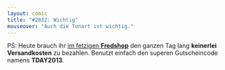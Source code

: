 ```yaml
---
layout: comic
title: "#2832: Wichtig"
mouseover: "Auch die Tonart ist wichtig."
---
```


PS:
Heute brauch ihr <a href="http://fred-o-mat.spreadshirt.de/" title="Fredshop">im fetzigen <strong>Fredshop</strong></a> den ganzen Tag lang <strong>keinerlei Versandkosten</strong> zu bezahlen. 
Benutzt einfach den superen Gutscheincode namens
<strong>TDAY2013</strong>.


